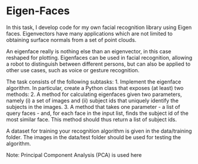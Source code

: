 # Eigen-Faces
In this task, I develop code for my own facial recognition library using Eigen faces. Eigenvectors have many applications which are not limited to obtaining surface normals from a set of point clouds.

An eigenface really is nothing else than an eigenvector, in this case reshaped for plotting. Eigenfaces can be used in facial recognition, allowing a robot to distinguish between different persons, but can also be applied to other use cases, such as voice or gesture recognition.

The task consists of the following subtasks:
    1. Implement the eigenface algorithm. In particular, create a Python class that exposes (at least) two methods:
    2. A method for calculating eigenfaces given two parameters, namely (i) a set of images and (ii) subject ids that uniquely identify the subjects in the images.
    3. A method that takes one parameter - a list of query faces - and, for each face in the input list, finds the subject id of the most similar face. This method should thus return a list of subject ids.

A dataset for training your recognition algorithm is given in the data/training folder. The images in the data/test folder should be used for testing the algorithm.

Note: Principal Component Analysis (PCA) is used here

